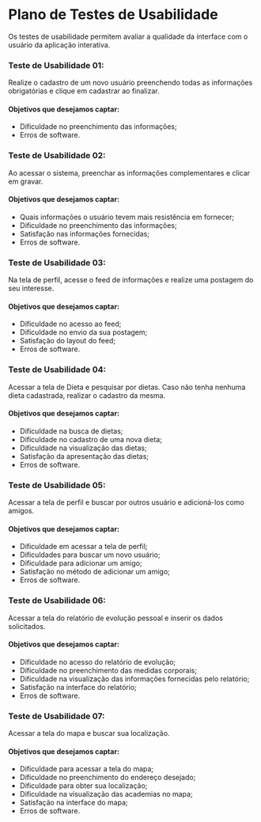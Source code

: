 # Plano de Testes de Usabilidade

Os testes de usabilidade permitem avaliar a qualidade da interface com o usuário da aplicação interativa.


### Teste de Usabilidade 01:

Realize o cadastro de um novo usuário preenchendo todas as informações obrigatórias e clique em cadastrar ao finalizar.

#### Objetivos que desejamos captar:

* Dificuldade no preenchimento das informações;
* Erros de software.

### Teste de Usabilidade 02:

Ao acessar o sistema, preenchar as informações complementares e clicar em gravar.

#### Objetivos que desejamos captar:

* Quais informações o usuário tevem mais resistência em fornecer;
* Dificuldade no preenchimento das informações;
* Satisfação nas informações fornecidas;
* Erros de software.

### Teste de Usabilidade 03:

Na tela de perfil, acesse o feed de informações e realize uma postagem do seu interesse.

#### Objetivos que desejamos captar:

* Dificuldade no acesso ao feed;
* Dificuldade no envio da sua postagem;
* Satisfação do layout do feed;
* Erros de software.

### Teste de Usabilidade 04:

Acessar a tela de Dieta e pesquisar por dietas. Caso não tenha nenhuma dieta cadastrada, realizar o cadastro da mesma.

#### Objetivos que desejamos captar:

* Dificuldade na busca de dietas;
* Dificuldade no cadastro de uma nova dieta;
* Dificuldade na visualização das dietas;
* Satisfação da apresentação das dietas;
* Erros de software.

### Teste de Usabilidade 05:

Acessar a tela de perfil e buscar por outros usuário e adicioná-los como amigos.

#### Objetivos que desejamos captar:

* Dificuldade em acessar a tela de perfil;
* Dificuldades para buscar um novo usuário;
* Dificuldade para adicionar um amigo;
* Satisfação no método de adicionar um amigo;
* Erros de software.


### Teste de Usabilidade 06:

Acessar a tela do relatório de evolução pessoal e inserir os dados solicitados.

#### Objetivos que desejamos captar:

* Dificuldade no acesso do relatório de evolução;
* Dificuldade no preenchimento das medidas corporais;
* Dificuldade na visualização das informações fornecidas pelo relatório;
* Satisfação na interface do relatório;
* Erros de software.


### Teste de Usabilidade 07:

Acessar a tela do mapa e buscar sua localização.

#### Objetivos que desejamos captar:

* Dificuldade para acessar a tela do mapa;
* Dificuldade no preenchimento do endereço desejado;
* Dificuldade para obter sua localização;
* Dificuldade na visualização das academias no mapa;
* Satisfação na interface do mapa;
* Erros de software.

